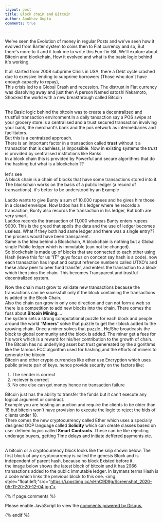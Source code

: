 ```yaml
---
layout: post
title: Block chain and Bitcoin
author: Anubhav Gupta
comments: true

---
```

<style>
   header{
      
     background-color: rgba(249, 241 ,241 , 0.7);
         font-weight: bolder;
         font-size: larger;
         font-family: fantasy;
        }
      </style>


We've seen the Evolution of money in regular Posts and we've seen how it evolved from Barter system to coins then to Fiat currency and so, But there's more to it and it took me to write this Fun-fin-Bit, We'll explore about Bitcoin and blockchain, How it evolved and what is the basic logic behind it's working.<br/>

It all started from 2008 subprime Crisis in USA, there a Debt cycle crashed due to exessive lending to subprime borrowers (Those who don't have enough capacity to repay),<br/>
This crisis led to a Global Crash and recession. The distrust in Fiat currency was dissolving away and just then A person Named satoshi Nakamoto, Shocked the world with a new breakthrough called Bitcoin<br/><br/>

The Basic logic behind the bitcoin was to create a decentralized and trustfull transaction environment.In a daily tansaction say a POS swipe at your grocery store is a centralised and a trust secured transaction involving your bank, the merchant's bank and the pos network as intermediaries and facilitators.<br/>
But this is a centraized approach.<br/>
There is an important factor in a transaction called **trust** without it a transaction that is cashless, is impossible. Now in existing systems the *trust* is provided by centralised institutions like Banks. <br/>
In a block chain this is provided by Powerful and secure algorithms that do the hashing but what is a blockchain ??<br/><br/>
let's see<br/>
A block chain is a chain of blocks that have some transactions stored into it. The blockchain works on the basis of a public ledger (a record of transactions). 
it's better to be understood by an Example<br/><br/>
Laddo wants to give Bunty a sum of 10,000 rupees and he gives him those in a closed envelope. Now ladoo has his ledger where he records a transaction, Bunty also records the transaction in his ledger, But both are very smart.<br/>
Laddoo records the transaction of 11,000 whereas Bunty enters rupees 9000. This is the greed that spoils the data and the use of ledger becomes useless. What if they both had same ledger and there was a single entry?? the process would have been transparent.<br/>
Same is the Idea behind a Blockchain, A blockchain is nothing but a Global single Public ledger which is immutable (can not be changed).<br/>
So blockchain is made up of blocks that are connected to each other using Hash (leave this for us "**IT**" guys focus on concept say hash is a code). now each transaction has Input and output refrence numbers called UTXO's and these allow peer to peer fund transfer, and enters the transaction to a block which then joins the chain. This becomes Transparent and trustful decentralized system.<br/>

Now the chain must grow to validate new transactions because the transactions can be sucessfull only if the block containing the transactions is added to the Block Chain.<br/>
Also the chain can grow in only one direction and can not form a web so there is a competition to add new blocks into the chain. There comes the fuss about **Bitcoin Mining**....<br/>
the system sets a strong computational puzzle for each block and people around the world "**Miners**" solve that puzzle to get their block added to the growing chain. Once a miner solves that puzzle , He/She broadcasts the block to global community and the block is added. The miner get a fees for his work which is a reward for his/her contribution to the growth of chain.<br/>
The Bitcoin has no underlying asset but trust genereated by the algorithms like the famous ECC algorithm used for hashing,and the efforts of miners to generate the bitcoin.<br/>
Bitcoin and other crypto currencies like ether use Encryption which uses public private pair of keys. hence provide security on the factors like:<br/>
 1. The sender is correct
 2. reciever is correct
 3. No one else can get money hence no transaction failure

Bitcoin just has the ability to transfer the funds but it can't execute any logical argument or comtract.<br/>
Example you are hosting an auction and require the clients to be older than 18 but bitcoin won't have provision to execute the logic to reject the bids of clients under 18.<br/>
There comes the new cryptocurrency called Ether which uses a specially designed OOP language called **Solidity** which can create classes based on user defined logics called **Smart Contracts**. These can be like rejecting underage buyers, getting Time delays and initiate deffered payments etc.<br/><br/>

A bitcoin or a cryptocurrency block looks like the snip shown below. The first block of any cryptocurrency is called the genesis Block and is independent of parent hash, because no block Existed before it.<br/>
the image below shows the latest block of bitcoin and it has 2066 transactions added to the public immutable ledger. In laymans terms Hash is a code which links the previous block to this one.
<img style="float:left;"src="https://i.postimg.cc/vHnC9D9g/Screenshot_2020-05-11-20-20-12-04.jpg">


  












{% if page.comments %}

<div id="disqus_thread"></div>
<script>
(function() { // DON'T EDIT BELOW THIS LINE
var d = document, s = d.createElement('script');
s.src = 'https://https-gupta-anubhav12-github-io-fortheloveofnifty.disqus.com/embed.js';
s.setAttribute('data-timestamp', +new Date());
(d.head || d.body).appendChild(s);
})();
</script>
<noscript>Please enable JavaScript to view the <a href="https://disqus.com/?ref_noscript">comments powered by Disqus.</a></noscript>

{% endif %}